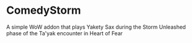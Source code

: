 ComedyStorm
===========

A simple WoW addon that plays Yakety Sax during the Storm Unleashed phase of the Ta'yak encounter in Heart of Fear